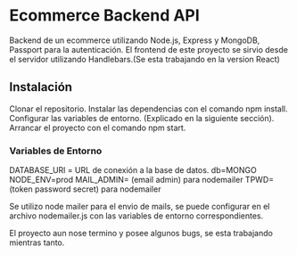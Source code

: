 # Ecommerce Backend API
Backend de un ecommerce utilizando Node.js, Express y MongoDB, Passport para la autenticación.
El frontend de este proyecto se sirvio desde el servidor utilizando Handlebars.(Se esta trabajando en la version React) 

## Instalación

Clonar el repositorio.
Instalar las dependencias con el comando npm install.
Configurar las variables de entorno. (Explicado en la siguiente sección).
Arrancar el proyecto con el comando npm start.

### Variables de Entorno

DATABASE_URl = URL de conexión a la base de datos.
db=MONGO
NODE_ENV=prod
MAIL_ADMIN= (email admin) para nodemailer
TPWD= (token password secret) para nodemailer

Se utilizo node mailer para el envio de mails, se puede configurar en el archivo nodemailer.js con las variables de entorno correspondientes.
 
El proyecto aun nose termino y posee algunos bugs, se esta trabajando mientras tanto.  




